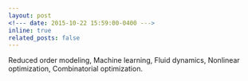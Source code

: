 ```yaml
---
layout: post
<!--- date: 2015-10-22 15:59:00-0400 --->
inline: true
related_posts: false
---
```


Reduced order modeling, Machine learning, Fluid dynamics, Nonlinear optimization, Combinatorial optimization.



 
